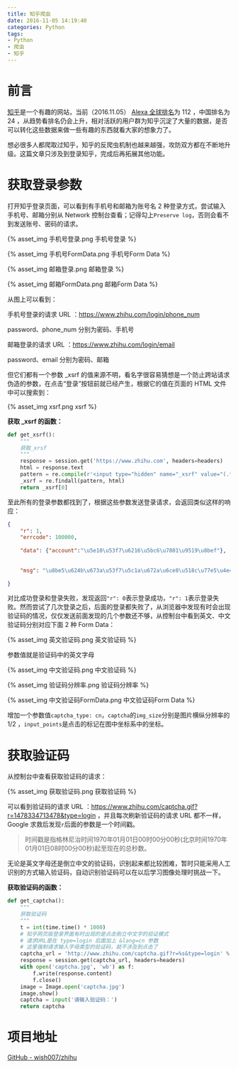 ```yaml
---
title: 知乎爬虫
date: 2016-11-05 14:19:40
categories: Python
tags:
- Python
- 爬虫
- 知乎
---
```




# 前言

[知乎](http://www.zhihu.com/)是一个有趣的网站，当前（2016.11.05） [Alexa 全球排名](http://www.alexa.com/siteinfo/zhihu.com)为 112 ，中国排名为 24 ，从趋势看排名仍会上升，相对活跃的用户群为知乎沉淀了大量的数据，是否可以转化这些数据来做一些有趣的东西就看大家的想象力了。

想必很多人都爬取过知乎，知乎的反爬虫机制也越来越强，攻防双方都在不断地升级。这篇文章只涉及到登录知乎，完成后再拓展其他功能。



# 获取登录参数

打开知乎登录页面，可以看到有手机号和邮箱为账号名 2 种登录方式，尝试输入手机号、邮箱分别从 Network 控制台查看；记得勾上`Preserve log`，否则会看不到发送账号、密码的请求。

<!--more-->

{% asset_img 手机号登录.png 手机号登录 %}



{% asset_img 手机号FormData.png 手机号Form Data %}



{% asset_img 邮箱登录.png 邮箱登录 %}



{% asset_img 邮箱FormData.png 邮箱Form Data %}



从图上可以看到：

手机号登录的请求 URL ：https://www.zhihu.com/login/phone_num

password、phone_num 分别为密码、手机号

邮箱登录的请求 URL ：https://www.zhihu.com/login/email

password、email 分别为密码、邮箱

但它们都有一个参数 _xsrf 的值来源不明，看名字很容易猜想是一个防止跨站请求伪造的参数，在点击“登录”按钮前就已经产生，根据它的值在页面的 HTML 文件中可以搜索到：

{% asset_img xsrf.png xsrf %}

**获取 _xsrf 的函数：**

```python
def get_xsrf():
    """
    获取_xrsf
    """
    response = session.get('https://www.zhihu.com', headers=headers)
    html = response.text
    pattern = re.compile(r'<input type="hidden" name="_xsrf" value="(.*?)"/>')
    _xsrf = re.findall(pattern, html)
    return _xsrf[0]
```



至此所有的登录参数都找到了，根据这些参数发送登录请求，会返回类似这样的响应：

```json
{
    "r": 1,
    "errcode": 100000,
    
    "data": {"account":"\u5e10\u53f7\u6216\u5bc6\u7801\u9519\u8bef"},
    
    
    "msg": "\u8be5\u624b\u673a\u53f7\u5c1a\u672a\u6ce8\u518c\u77e5\u4e4e"
    
}
```

对比成功登录和登录失败，发现返回`"r": 0`表示登录成功，`"r": 1`表示登录失败。然而尝试了几次登录之后，后面的登录都失败了，从浏览器中发现有时会出现验证码的情况，仅仅发送前面发现的几个参数还不够，从控制台中看到英文、中文验证码分别对应下面 2 种 Form Data：

{% asset_img 英文验证码.png 英文验证码 %}



参数值就是验证码中的英文字母

{% asset_img 中文验证码.png 中文验证码 %}



{% asset_img 验证码分辨率.png 验证码分辨率 %}



{% asset_img 中文验证码FormData.png 中文验证码Form Data %}



增加一个参数值`captcha_type: cn`，`captcha`的`img_size`分别是图片横纵分辨率的 1/2 ，`input_points`是点击的标记在图中坐标系中的坐标。



# 获取验证码

从控制台中查看获取验证码的请求：

{% asset_img 获取验证码.png 获取验证码 %}



可以看到验证码的请求 URL ：https://www.zhihu.com/captcha.gif?r=1478334713478&type=login ，并且每次刷新验证码的请求 URL 都不一样，Google 求救后发现`r`后面的参数是一个时间戳。

> 时间戳是指格林尼治时间1970年01月01日00时00分00秒(北京时间1970年01月01日08时00分00秒)起至现在的总秒数。

无论是英文字母还是倒立中文的验证码，识别起来都比较困难，暂时只能采用人工识别的方式输入验证码，自动识别验证码可以在以后学习图像处理时挑战一下。

**获取验证码的函数：**

```python
def get_captcha():
    """
    获取验证码
    """
    t = int(time.time() * 1000)
    # 知乎网页版登录界面有时出现的是点击倒立中文字的验证模式
    # 请求URL是在 type=login 后面加上 &lang=cn 参数
    # 这里强制请求输入字母类型的验证码，就不涉及到点击了
    captcha_url = 'http://www.zhihu.com/captcha.gif?r=%s&type=login' % t
    response = session.get(captcha_url, headers=headers)
    with open('captcha.jpg', 'wb') as f:
        f.write(response.content)
        f.close()
    image = Image.open('captcha.jpg')
    image.show()
    captcha = input('请输入验证码：')
    return captcha
```



# 项目地址

[GitHub - wish007/zhihu](https://github.com/wish007/zhihu)

